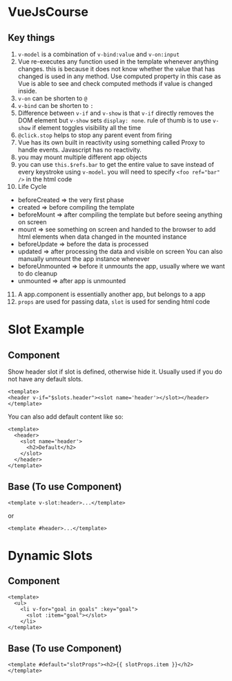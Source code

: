 # VueJsCourse
## Key things
1. `v-model` is a combination of `v-bind:value` and `v-on:input`
2. Vue re-executes any function used in the template whenever anything changes. this is because it does not know whether the value that has changed is used in any method. Use computed property in this case as Vue is able to see and check computed methods if value is changed inside.
3. `v-on` can be shorten to `@`
4. `v-bind` can be shorten to `:`
5. Difference between `v-if` and `v-show` is that `v-if` directly removes the DOM element but `v-show` sets `display: none`. rule of thumb is to use `v-show` if element toggles visibility all the time
6. `@click.stop` helps to stop any parent event from firing
7. Vue has its own built in reactivity using something called Proxy to handle events. Javascript has no reactivity.
8. you may mount multiple different app objects
9. you can use `this.$refs.bar` to get the entire value to save instead of every keystroke using `v-model`. you will need to specify `<foo ref="bar" />` in the html code
10. Life Cycle
- beforeCreated => the very first phase
- created => before compiling the template
- beforeMount => after compiling the template but before seeing anything on screen
- mount => see something on screen and handed to the browser to add html elements
when data changed in the mounted instance
- beforeUpdate => before the data is processed
- updated => after processing the data and visible on screen
You can also manually unmount the app instance whenever
- beforeUnmounted => before it unmounts the app, usually where we want to do cleanup
- unmounted => after app is unmounted
11. A app.component is essentially another app, but belongs to a app
12. `props` are used for passing data, `slot` is used for sending html code

# Slot Example
## Component
Show header slot if slot is defined, otherwise hide it. Usually used if you do not have any default slots.
```
<template>
<header v-if="$slots.header"><slot name='header'></slot></header>
</template>
```
You can also add default content like so:
```
<template>
  <header>
    <slot name='header'>
      <h2>Default</h2>
    </slot>
  </header>
</template>
```

## Base (To use Component)
```
<template v-slot:header>...</template>
```
or
```
<template #header>...</template>
```

# Dynamic Slots
## Component
```
<template>
  <ul>
    <li v-for="goal in goals" :key="goal">
      <slot :item="goal"></slot>
    </li>
</template>
```

## Base (To use Component)
```
<template #default="slotProps"><h2>{{ slotProps.item }}</h2></template>
```

